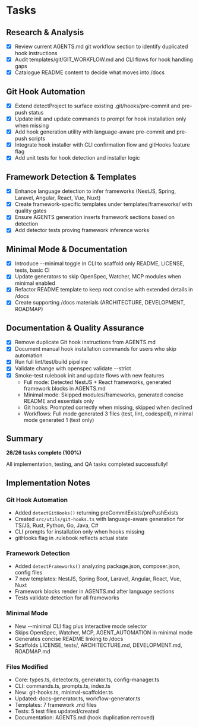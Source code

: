 # Tasks

## Research & Analysis
- [x] Review current AGENTS.md git workflow section to identify duplicated hook instructions
- [x] Audit templates/git/GIT_WORKFLOW.md and CLI flows for hook handling gaps
- [x] Catalogue README content to decide what moves into /docs

## Git Hook Automation
- [x] Extend detectProject to surface existing .git/hooks/pre-commit and pre-push status
- [x] Update init and update commands to prompt for hook installation only when missing
- [x] Add hook generation utility with language-aware pre-commit and pre-push scripts
- [x] Integrate hook installer with CLI confirmation flow and gitHooks feature flag
- [x] Add unit tests for hook detection and installer logic

## Framework Detection & Templates  
- [x] Enhance language detection to infer frameworks (NestJS, Spring, Laravel, Angular, React, Vue, Nuxt)
- [x] Create framework-specific templates under templates/frameworks/ with quality gates
- [x] Ensure AGENTS generation inserts framework sections based on detection
- [x] Add detector tests proving framework inference works

## Minimal Mode & Documentation
- [x] Introduce --minimal toggle in CLI to scaffold only README, LICENSE, tests, basic CI
- [x] Update generators to skip OpenSpec, Watcher, MCP modules when minimal enabled
- [x] Refactor README template to keep root concise with extended details in /docs
- [x] Create supporting /docs materials (ARCHITECTURE, DEVELOPMENT, ROADMAP)

## Documentation & Quality Assurance
- [x] Remove duplicate Git hook instructions from AGENTS.md
- [x] Document manual hook installation commands for users who skip automation
- [x] Run full lint/test/build pipeline
- [x] Validate change with openspec validate --strict
- [x] Smoke-test rulebook init and update flows with new features
  - Full mode: Detected NestJS + React frameworks, generated framework blocks in AGENTS.md
  - Minimal mode: Skipped modules/frameworks, generated concise README and essentials only
  - Git hooks: Prompted correctly when missing, skipped when declined
  - Workflows: Full mode generated 3 files (test, lint, codespell), minimal mode generated 1 (test only)

## Summary
**26/26 tasks complete (100%)**

All implementation, testing, and QA tasks completed successfully!

## Implementation Notes

### Git Hook Automation
- Added `detectGitHooks()` returning preCommitExists/prePushExists
- Created `src/utils/git-hooks.ts` with language-aware generation for TS/JS, Rust, Python, Go, Java, C#
- CLI prompts for installation only when hooks missing
- gitHooks flag in .rulebook reflects actual state

### Framework Detection
- Added `detectFrameworks()` analyzing package.json, composer.json, config files
- 7 new templates: NestJS, Spring Boot, Laravel, Angular, React, Vue, Nuxt
- Framework blocks render in AGENTS.md after language sections
- Tests validate detection for all frameworks

### Minimal Mode
- New --minimal CLI flag plus interactive mode selector
- Skips OpenSpec, Watcher, MCP, AGENT_AUTOMATION in minimal mode
- Generates concise README linking to /docs
- Scaffolds LICENSE, tests/, ARCHITECTURE.md, DEVELOPMENT.md, ROADMAP.md

### Files Modified
- Core: types.ts, detector.ts, generator.ts, config-manager.ts
- CLI: commands.ts, prompts.ts, index.ts
- New: git-hooks.ts, minimal-scaffolder.ts
- Updated: docs-generator.ts, workflow-generator.ts
- Templates: 7 framework .md files
- Tests: 5 test files updated/created
- Documentation: AGENTS.md (hook duplication removed)
